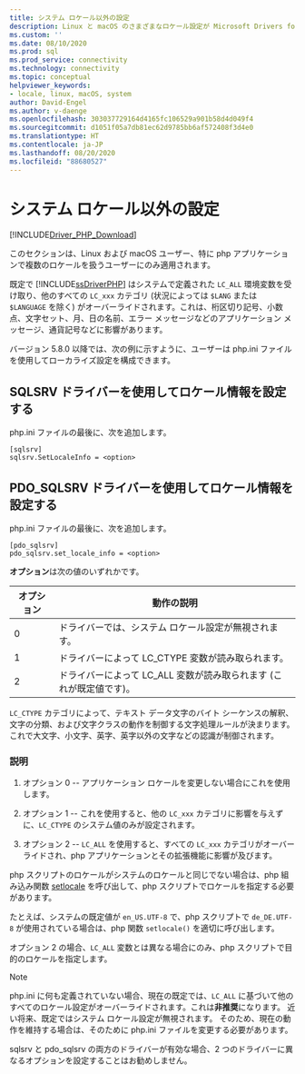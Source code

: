 ```yaml
---
title: システム ロケール以外の設定
description: Linux と macOS のさまざまなロケール設定が Microsoft Drivers for PHP for SQL Server に与える影響について説明します
ms.custom: ''
ms.date: 08/10/2020
ms.prod: sql
ms.prod_service: connectivity
ms.technology: connectivity
ms.topic: conceptual
helpviewer_keywords:
- locale, linux, macOS, system
author: David-Engel
ms.author: v-daenge
ms.openlocfilehash: 303037729164d4165fc106529a901b58d4d049f4
ms.sourcegitcommit: d1051f05a7db81ec62d9785bb6af572408f3d4e0
ms.translationtype: HT
ms.contentlocale: ja-JP
ms.lasthandoff: 08/20/2020
ms.locfileid: "88680527"
---
```

# <a name="non-system-locale-settings"></a>システム ロケール以外の設定
[!INCLUDE[Driver_PHP_Download](../../includes/driver_php_download.md)]

このセクションは、Linux および macOS ユーザー、特に php アプリケーションで複数のロケールを扱うユーザーにのみ適用されます。

既定で [!INCLUDE[ssDriverPHP](../../includes/ssdriverphp_md.md)] はシステムで定義された `LC_ALL` 環境変数を受け取り、他のすべての `LC_xxx` カテゴリ (状況によっては `$LANG` または `$LANGUAGE` を除く) がオーバーライドされます。これは、桁区切り記号、小数点、文字セット、月、日の名前、エラー メッセージなどのアプリケーション メッセージ、通貨記号などに影響があります。

バージョン 5.8.0 以降では、次の例に示すように、ユーザーは php.ini ファイルを使用してローカライズ設定を構成できます。

## <a name="set-locale-info-using-the-sqlsrv-driver"></a>SQLSRV ドライバーを使用してロケール情報を設定する  
php.ini ファイルの最後に、次を追加します。
  
```  
[sqlsrv]  
sqlsrv.SetLocaleInfo = <option>
```  
  
## <a name="set-locale-info-using-the-pdo_sqlsrv-driver"></a>PDO_SQLSRV ドライバーを使用してロケール情報を設定する  
php.ini ファイルの最後に、次を追加します。
  
```  
[pdo_sqlsrv]  
pdo_sqlsrv.set_locale_info = <option>
```  
  
**オプション**は次の値のいずれかです。  
  
|オプション|動作の説明|
|---------|---------------|
|0|ドライバーでは、システム ロケール設定が無視されます。|
|1|ドライバーによって LC_CTYPE 変数が読み取られます。|
|2|ドライバーによって LC_ALL 変数が読み取られます (これが既定値です)。|
  

`LC_CTYPE` カテゴリによって、テキスト データ文字のバイト シーケンスの解釈、文字の分類、および文字クラスの動作を制御する文字処理ルールが決まります。 これで大文字、小文字、英字、英字以外の文字などの認識が制御されます。

### <a name="explanation"></a>説明

1. オプション 0 -- アプリケーション ロケールを変更しない場合にこれを使用します。

1. オプション 1 -- これを使用すると、他の `LC_xxx` カテゴリに影響を与えずに、`LC_CTYPE` のシステム値のみが設定されます。

1. オプション 2 -- `LC_ALL` を使用すると、すべての `LC_xxx` カテゴリがオーバーライドされ、php アプリケーションとその拡張機能に影響が及びます。

php スクリプトのロケールがシステムのロケールと同じでない場合は、php 組み込み関数 [setlocale](https://www.php.net/manual/en/function.setlocale.php) を呼び出して、php スクリプトでロケールを指定する必要があります。 

たとえば、システムの既定値が `en_US.UTF-8` で、php スクリプトで `de_DE.UTF-8` が使用されている場合は、php 関数 `setlocale()` を適切に呼び出します。

オプション 2 の場合、`LC_ALL` 変数とは異なる場合にのみ、php スクリプトで目的のロケールを指定します。

> [!NOTE]
> php.ini に何も定義されていない場合、現在の既定では、`LC_ALL` に基づいて他のすべてのロケール設定がオーバーライドされます。これは**非推奨**になります。 近い将来、既定ではシステム ロケール設定が無視されます。 そのため、現在の動作を維持する場合は、そのために php.ini ファイルを変更する必要があります。

sqlsrv と pdo_sqlsrv の両方のドライバーが有効な場合、2 つのドライバーに異なるオプションを設定することはお勧めしません。
